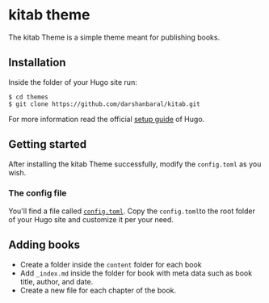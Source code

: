 # kitab theme

The kitab Theme is a simple theme meant for publishing books.

## Installation

Inside the folder of your Hugo site run:

    $ cd themes
    $ git clone https://github.com/darshanbaral/kitab.git

For more information read the official [setup guide](//gohugo.io/overview/installing/) of Hugo.

## Getting started

After installing the kitab Theme successfully, modify the `config.toml` as you wish.

### The config file

You'll find a file called [`config.toml`](https://github.com/darshanbaral/kitab/blob/master/exampleSite/config.toml). Copy the `config.toml`to the root folder of your Hugo site and customize it per your need.

## Adding books

- Create a folder inside the `content` folder for each book
- Add `_index.md` inside the folder for book with meta data such as book title, author, and date.
- Create a new file for each chapter of the book.